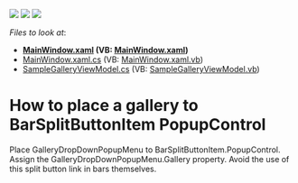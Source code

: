 <!-- default badges list -->
![](https://img.shields.io/endpoint?url=https://codecentral.devexpress.com/api/v1/VersionRange/128655647/22.2.2%2B)
[![](https://img.shields.io/badge/Open_in_DevExpress_Support_Center-FF7200?style=flat-square&logo=DevExpress&logoColor=white)](https://supportcenter.devexpress.com/ticket/details/E2881)
[![](https://img.shields.io/badge/📖_How_to_use_DevExpress_Examples-e9f6fc?style=flat-square)](https://docs.devexpress.com/GeneralInformation/403183)
<!-- default badges end -->
<!-- default file list -->
*Files to look at*:

* **[MainWindow.xaml](./CS/WpfApplication1/MainWindow.xaml) (VB: [MainWindow.xaml](./VB/WpfApplication1/MainWindow.xaml))**
* [MainWindow.xaml.cs](./CS/WpfApplication1/MainWindow.xaml.cs) (VB: [MainWindow.xaml.vb](./VB/WpfApplication1/MainWindow.xaml.vb))
* [SampleGalleryViewModel.cs](./CS/WpfApplication1/SampleGalleryViewModel.cs) (VB: [SampleGalleryViewModel.vb](./VB/WpfApplication1/SampleGalleryViewModel.vb))
<!-- default file list end -->
# How to place a gallery to BarSplitButtonItem PopupControl 


<p>Place GalleryDropDownPopupMenu to BarSplitButtonItem.PopupControl. Assign the GalleryDropDownPopupMenu.Gallery property. Avoid the use of this split button link in bars themselves.</p>

<br/>


